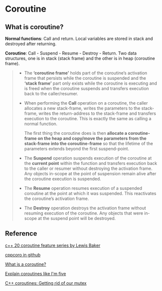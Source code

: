 # Coroutine

## What is coroutine?

**Normal functions**: Call and return. Local variables are stored in stack and destroyed after returning.

**Coroutine**: Call - Suspend - Resume - Destroy - Return. Two data structures, one is in stack (stack frame) and the other is in heap (coroutine frame).

> - The **‘coroutine frame’** holds part of the coroutine’s activation frame that persists while the coroutine is suspended and the **‘stack frame’** part only exists while the coroutine is executing and is freed when the coroutine suspends and transfers execution back to the caller/resumer.
>
> - When performing the **Call** operation on a coroutine, the caller allocates a new stack-frame, writes the parameters to the stack-frame, writes the return-address to the stack-frame and transfers execution to the coroutine. This is exactly the same as calling a normal function.
>
>   The first thing the coroutine does is then **allocate a coroutine-frame on the heap and copy/move the parameters from the stack-frame into the coroutine-frame** so that the lifetime of the parameters extends beyond the first suspend-point.
>
> - The **Suspend**  operation suspends execution of the coroutine at the **current point** within the function and transfers execution back to the caller or resumer without destroying the activation frame. Any objects in-scope at the point of suspension remain alive after the coroutine execution is suspended.
>
> - The **Resume** operation resumes execution of a suspended coroutine at the point at which it was suspended. This reactivates the coroutine’s activation frame.
>
> - The **Destroy** operation destroys the activation frame without resuming execution of the coroutine. Any objects that were in-scope at the suspend point will be destroyed.

## Reference

[c++ 20 coroutine feature series by Lewis Baker](https://lewissbaker.github.io/)

[cppcoro in github](https://github.com/lewissbaker/cppcoro)

[What is a coroutine?](https://stackoverflow.com/questions/553704/what-is-a-coroutine)

[Explain coroutines like I'm five](https://dev.to/thibmaek/explain-coroutines-like-im-five-2d9)

[C++ coroutines: Getting rid of our mutex](https://devblogs.microsoft.com/oldnewthing/20210415-00/?p=105109)





